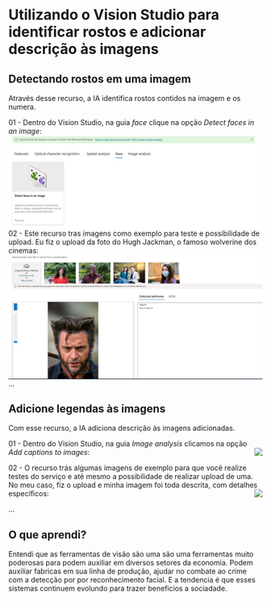 # Utilizando o Vision Studio para identificar rostos e adicionar descrição às imagens

## Detectando rostos em uma imagem
Através desse recurso, a IA identifica rostos contidos na imagem e os numera.

01 - Dentro do Vision Studio, na guia *face* clique na opção *Detect faces in an image*:
<img align="right" src="./inputs/foto.jpg" width=""/> 


02 - Este recurso tras imagens como exemplo para teste e possibilidade de upload. Eu fiz o upload da foto do Hugh Jackman, o famoso wolverine dos cinemas:
<img align="right" src="./outputs/facedetection.jpg" width=""/> 

...

## Adicione legendas às imagens
Com esse recurso, a IA adiciona descrição às imagens adicionadas.

01 - Dentro do Vision Studio, na guia *Image analysis* clicamos na opção *Add captions to images*:
<img align="right" src="https://github.com/miguelfmds/bootcamp-microsoft-azure-ai-fundamentals/assets/157380435/a61d6666-bda5-45d3-8081-d46eefbbaf95" width=""/> 


02 - O recurso trás algumas imagens de exemplo para que você realize testes do serviço e até mesmo a possibilidade de realizar upload de uma. No meu caso, fiz o upload e minha imagem foi toda descrita, com detalhes específicos:
<img align="right" src="/outputs/descricao.jpg" width=""/> 

...

## O que aprendi?

Entendi que as ferramentas de visão são uma são uma ferramentas muito poderosas para podem auxiliar em diversos setores da economia. Podem auxiliar fabricas em sua linha de produção, ajudar no combate ao crime com a detecção por por reconhecimento facial. E a tendencia é que esses sistemas continuem evolundo para trazer beneficios a sociadade.
